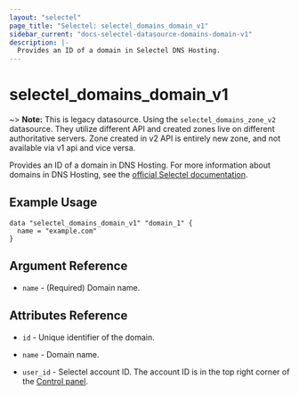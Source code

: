 ```yaml
---
layout: "selectel"
page_title: "Selectel: selectel_domains_domain_v1"
sidebar_current: "docs-selectel-datasource-domains-domain-v1"
description: |-
  Provides an ID of a domain in Selectel DNS Hosting.
---
```


# selectel\_domains\_domain_v1

~> **Note:** This is legacy datasource. Using the `selectel_domains_zone_v2` datasource. They utilize different API and created zones live on different authoritative servers. Zone created in v2 API is entirely new zone, and not available via v1 api and vice versa.

Provides an ID of a domain in DNS Hosting. For more information about domains in DNS Hosting, see the [official Selectel documentation](https://docs.selectel.ru/networks-services/dns/zones/).

## Example Usage

```hcl
data "selectel_domains_domain_v1" "domain_1" {
  name = "example.com"
}
```

## Argument Reference

* `name` - (Required) Domain name.

## Attributes Reference

* `id` - Unique identifier of the domain.
  
* `name` - Domain name.

* `user_id` - Selectel account ID. The account ID is in the top right corner of the [Control panel](https://my.selectel.ru/).
